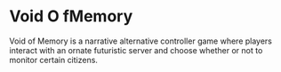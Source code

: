 # Void O fMemory
Void of Memory is a narrative alternative controller game where players interact with an ornate futuristic server and choose whether or not to monitor certain citizens.
